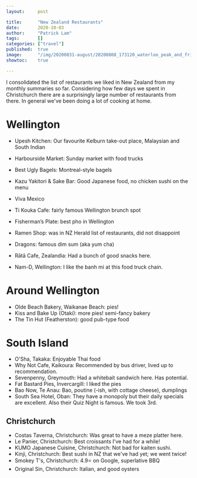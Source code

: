 ```yaml
---
layout:     post

title:      "New Zealand Restaurants"
date:       2020-10-03
author:     "Patrick Lam"
tags:       []
categories: ["travel"]
published:  true
image:      "/img/20200831-august/20200808_173120_waterloo_peak_and_friends_header.jpg"
showtoc:    true

---
```


I consolidated the list of restaurants we liked in New Zealand from my monthly summaries so far. Considering how few days we spent in Christchurch there are a surprisingly large number of restaurants from there. In general we've been doing a lot of cooking at home.

# Wellington

* Upesh Kitchen: Our favourite Kelburn take-out place, Malaysian and South Indian
* Harbourside Market: Sunday market with food trucks
* Best Ugly Bagels: Montreal-style bagels
* Kazu Yakitori & Sake Bar: Good Japanese food, no chicken sushi on the menu
* Viva Mexico

* Ti Kouka Cafe: fairly famous Wellington brunch spot
* Fisherman’s Plate: best pho in Wellington
* Ramen Shop: was in NZ Herald list of restaurants, did not disappoint
* Dragons: famous dim sum (aka yum cha)
* Rātā Cafe, Zealandia: Had a bunch of good snacks here.
* Nam-D, Wellington: I like the banh mi at this food truck chain.

# Around Wellington
* Olde Beach Bakery, Waikanae Beach: pies!
* Kiss and Bake Up (Otaki): more pies! semi-fancy bakery
* The Tin Hut (Featherston): good pub-type food

# South Island
* O'Sha, Takaka: Enjoyable Thai food
* Why Not Cafe, Kaikoura: Recommended by bus driver, lived up to recommendation.
* Sevenpenny, Greymouth: Had a whitebait sandwich here. Has potential.
* Fat Bastard Pies, Invercargill: I liked the pies
* Bao Now, Te Anau: Bao, poutine (-ish, with cottage cheese), dumplings
* South Sea Hotel, Oban: They have a monopoly but their daily specials are excellent. Also their Quiz Night is famous. We took 3rd.

## Christchurch
* Costas Taverna, Christchurch: Was great to have a meze platter here.
* Le Panier, Christchurch: Best croissants I've had for a while!
* KUMO Japanese Cuisine, Christchurch: Not bad for kaiten sushi.
* Kinji, Christchurch: Best sushi in NZ that we've had yet; we went twice!
* Smokey T's, Christchurch: 4.9⭐ on Google, superlative BBQ
* Original Sin, Christchurch: Italian, and good oysters


